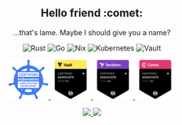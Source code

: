 <h2 align="center">Hello friend :comet:</h2>

<p align="center">...that's lame. Maybe I should give you a name?</p>

<!-- https://simpleicons.org/ -->
<p align="center">
  <img alt="Rust" src="https://img.shields.io/badge/-Rust-000000?style=flat-square&logo=rust&logoColor=white">
  <img alt="Go" src="https://img.shields.io/badge/-Go-00ADD8?style=flat-square&logo=go&logoColor=white">
  <img alt="Nix" src="https://img.shields.io/badge/-Nix-5277C3?style=flat-square&logo=nixos&logoColor=white">
  <img alt="Kubernetes" src="https://img.shields.io/badge/-Kubernetes-326CE5?style=flat-square&logo=kubernetes&logoColor=white">
  <img alt="Vault" src="https://img.shields.io/badge/-Vault-000000?style=flat-square&logo=vault&logoColor=white">
</p>

<p align="center">
  <a href="https://www.youracclaim.com/badges/5cc416cb-a464-4d05-9f0b-30ea34ccac7d/public_url">
    <img height="80" width="80" src="./assets/lf-ckad.png" alt="Certified Kubernetes Application Developer">
  </a>
  <a href="https://www.youracclaim.com/badges/eca96d47-4c9d-4b96-a497-5618268ace0c/public_url">
    <img height="80" width="80" src="./assets/hcva0-002.png" alt="HashiCorp Certified: Vault Associate">
  </a>
  <a href="https://www.youracclaim.com/badges/3125aa27-88e5-49d1-83d8-4427b8f03a1c/public_url">
    <img height="80" width="80" src="./assets/hcta0-002.png" alt="HashiCorp Certified: Terraform Associate">
  </a>
  <a href="https://www.youracclaim.com/badges/65004345-d21a-452e-b185-93f9ab3614a9/public_url">
    <img height="80" width="80" src="./assets/hcca0-002.png" alt="HashiCorp Certified: Consul Associate">
  </a>
</p>

<!-- Hack to display theme matching system light/dark mode  -->
<p align="center">
  <a href="https://github.com/anuraghazra/github-readme-stats#gh-light-mode-only">
    <img src="https://github-readme-stats.vercel.app/api/top-langs?username=pbar1&layout=compact&hide=css&langs_count=6&exclude_repo=vault-rs&theme=default#gh-light-mode-only" />
  </a>
  <a href="https://github.com/anuraghazra/github-readme-stats#gh-dark-mode-only">
    <img src="https://github-readme-stats.vercel.app/api/top-langs?username=pbar1&layout=compact&hide=css&langs_count=6&exclude_repo=vault-rs&theme=github_dark#gh-dark-mode-only" />
  </a>
</p>
